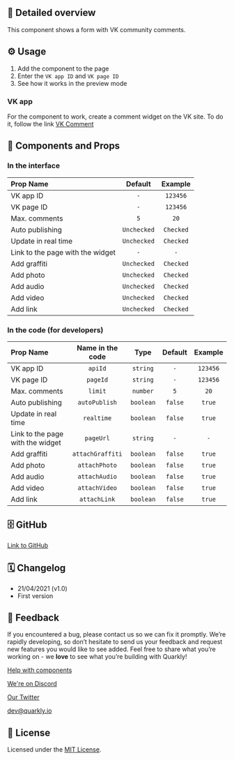 ## 📖 Detailed overview

This component shows a form with VK community comments.

## ⚙️ Usage

1.  Add the component to the page
2.  Enter the `VK app ID` and `VK page ID`
3.  See how it works in the preview mode

### VK app

For the component to work, create a comment widget on the VK site.
To do it, follow the link [VK Comment](https://vk.com/dev/Comments)

## 🧩 Components and Props

### In the interface

| Prop Name                        |   Default   |  Example  |
| :------------------------------- | :---------: | :-------: |
| VK app ID                        |     `-`     | `123456`  |
| VK page ID                       |     `-`     | `123456`  |
| Max. comments                    |     `5`     |   `20`    |
| Auto publishing                  | `Unchecked` | `Checked` |
| Update in real time              | `Unchecked` | `Checked` |
| Link to the page with the widget |     `-`     |    `-`    |
| Add graffiti                     | `Unchecked` | `Checked` |
| Add photo                        | `Unchecked` | `Checked` |
| Add audio                        | `Unchecked` | `Checked` |
| Add video                        | `Unchecked` | `Checked` |
| Add link                         | `Unchecked` | `Checked` |

### In the code (for developers)

| Prop Name                        | Name in the code |   Type    | Default | Example  |
| :------------------------------- | :--------------: | :-------: | :-----: | :------: |
| VK app ID                        |     `apiId`      | `string`  |   `-`   | `123456` |
| VK page ID                       |     `pageId`     | `string`  |   `-`   | `123456` |
| Max. comments                    |     `limit`      | `number`  |   `5`   |   `20`   |
| Auto publishing                  |  `autoPublish`   | `boolean` | `false` |  `true`  |
| Update in real time              |    `realtime`    | `boolean` | `false` |  `true`  |
| Link to the page with the widget |    `pageUrl`     | `string`  |   `-`   |   `-`    |
| Add graffiti                     | `attachGraffiti` | `boolean` | `false` |  `true`  |
| Add photo                        |  `attachPhoto`   | `boolean` | `false` |  `true`  |
| Add audio                        |  `attachAudio`   | `boolean` | `false` |  `true`  |
| Add video                        |  `attachVideo`   | `boolean` | `false` |  `true`  |
| Add link                         |   `attachLink`   | `boolean` | `false` |  `true`  |

## 🗄 GitHub

[Link to GitHub](https://github.com/quarkly/community-kit/blob/master/src/VkComments.js)

## 🗓 Changelog

-   21/04/2021 (v1.0)
-   First version

## 📮 Feedback

If you encountered a bug, please contact us so we can fix it promptly. We’re rapidly developing, so don’t hesitate to send us your feedback and request new features you would like to see added. Feel free to share what you’re working on - we **love** to see what you’re building with Quarkly!

[Help with components](https://community.quarkly.io/c/requests/11)

[We're on Discord](https://discord.gg/SuF9vCMJGW)

[Our Twitter](https://twitter.com/quarklyapp)

[dev@quarkly.io](mailto:dev@quarkly.io)

## 📝 License

Licensed under the [MIT License](./LICENSE).
